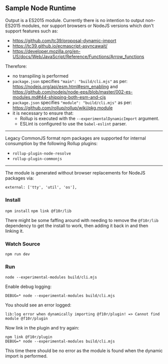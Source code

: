 ## Sample Node Runtime

Output is a ES2015 module. Currently there is no intention to output non-ES2015 modules, nor support browsers or 
NodeJS versions which don't support features such as:

* https://github.com/tc39/proposal-dynamic-import
* https://tc39.github.io/ecmascript-asyncawait/
* https://developer.mozilla.org/en-US/docs/Web/JavaScript/Reference/Functions/Arrow_functions

Therefore:
 
* no transpiling is performed
* `package.json` specifies `"main": "build/cli.mjs"` as per: https://nodejs.org/api/esm.html#esm_enabling and
https://github.com/nodejs/node-eps/blob/master/002-es-modules.md#44-shipping-both-esm-and-cjs
* `package.json` specifies `"module": "build/cli.mjs"` as per: https://github.com/rollup/rollup/wiki/pkg.module
* it is necessary to ensure that:
    * Rollup is executed with the `--experimentalDynamicImport` argument.
    * ESLint is configured to use the `babel-eslint` parser.

---
 
Legacy CommonJS format npm packages are supported for internal consumption by the following Rollup plugins:

* `rollup-plugin-node-resolve`
* `rollup-plugin-commonjs`

---

The module is generated without browser replacements for NodeJS packages via:

```external: ['tty', 'util', 'os'],```

### Install
`npm install`
`npm link @f10r/lib` 

There might be some faffing around with needing to remove the `@f10r/lib` dependency to get the install to work, then
adding it back in and then linking it.

### Watch Source
`npm run dev`

### Run
`node --experimental-modules build/cli.mjs`

Enable debug logging:

`DEBUG=* node --experimental-modules build/cli.mjs`

You should see an error logged:

`lib:log error when dynamically importing @f10r/plugin! => Cannot find module @f10r/plugin`

Now link in the plugin and try again:

```
npm link @f10r/plugin
DEBUG=* node --experimental-modules build/cli.mjs
```
This time there should be no error as the module is found when the dynamic import is performed.

